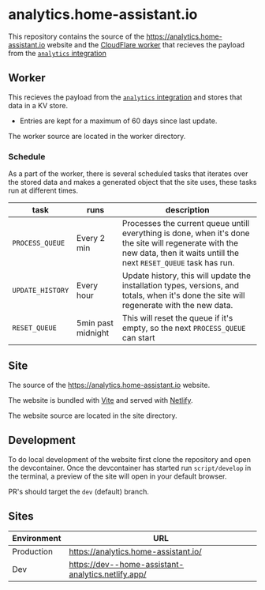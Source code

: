 # analytics.home-assistant.io

This repository contains the source of the https://analytics.home-assistant.io website and the [CloudFlare worker](https://workers.cloudflare.com/) that recieves the payload from the [`analytics` integration](https://www.home-assistant.io/integrations/analytics/)

## Worker

This recieves the payload from the [`analytics` integration](https://www.home-assistant.io/integrations/analytics/) and stores that data in a KV store.

- Entries are kept for a maximum of 60 days since last update.

The worker source are located in the worker directory.

### Schedule

As a part of the worker, there is several scheduled tasks that iterates over the stored data and makes a generated object that the site uses, these tasks run at different times.

| task             | runs               | description                                                                                                                                                                 |
| ---------------- | ------------------ | --------------------------------------------------------------------------------------------------------------------------------------------------------------------------- |
| `PROCESS_QUEUE`  | Every 2 min        | Processes the current queue untill everything is done, when it's done the site will regenerate with the new data, then it waits untill the next `RESET_QUEUE` task has run. |
| `UPDATE_HISTORY` | Every hour         | Update history, this will update the installation types, versions, and totals, when it's done the site will regenerate with the new data.                                   |
| `RESET_QUEUE`    | 5min past midnight | This will reset the queue if it's empty, so the next `PROCESS_QUEUE` can start                                                                                              |

## Site

The source of the https://analytics.home-assistant.io website.

The website is bundled with [Vite](https://vitejs.dev/) and served with [Netlify](https://www.netlify.com/).

The website source are located in the site directory.

## Development

To do local development of the website first clone the repository and open the devcontainer.
Once the devcontainer has started run `script/develop` in the terminal, a preview of the site will open in your default browser.

PR's should target the `dev` (default) branch.

## Sites

| Environment | URL                                                |
| ----------- | -------------------------------------------------- |
| Production  | https://analytics.home-assistant.io/               |
| Dev         | https://dev--home-assistant-analytics.netlify.app/ |
